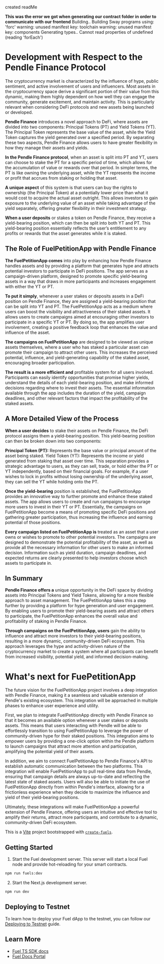 created readMe

**This was the error we got when generating our contract folder in order to communicate with our frontend**
Building..
Building Sway programs using: 'forc'
warning: unused manifest key: toolchain
warning: unused manifest key: components
Generating types..
Cannot read properties of undefined (reading 'forEach')

# **Development with Respect to the Pendle Finance Protocol**

The cryptocurrency market is characterized by the influence of hype, public sentiment, and active involvement of users and influencers. Most assets in the cryptocurrency space derive a significant portion of their value from this dynamic, making them highly dependent on how well they can engage the community, generate excitement, and maintain activity. This is particularly relevant when considering DeFi protocols and new assets being launched or developed.

**Pendle Finance** introduces a novel approach to DeFi, where assets are divided into two components: Principal Tokens (PT) and Yield Tokens (YT). The Principal Token represents the base value of the asset, while the Yield Token captures the yield generated over a specified period. By separating these two aspects, Pendle Finance allows users to have greater flexibility in how they manage their assets and yields.

**In the Pendle Finance protocol**, when an asset is split into PT and YT, users can choose to stake the PT for a specific period of time, which allows for the accumulation of value or rewards over that period. In simpler terms, the PT is like owning the underlying asset, while the YT represents the income or profit that accrues from staking or holding that asset.

**A unique aspect** of this system is that users can buy the rights to ownership (the Principal Token) at a potentially lower price than what it would cost to acquire the actual asset outright. This allows investors to gain exposure to the underlying value of an asset while taking advantage of the yield separately, offering greater flexibility in their investment strategy.

**When a user deposits** or stakes a token on Pendle Finance, they receive a yield-bearing position, which can then be split into both YT and PT. This yield-bearing position essentially reflects the user’s entitlement to any profits or rewards that the asset generates while it is staked.

## **The Role of FuelPetitionApp with Pendle Finance**

**The FuelPetitionApp comes** into play by enhancing how Pendle Finance handles assets and by providing a platform that generates hype and attracts potential investors to participate in DeFi positions. The app serves as a campaign-driven platform, designed to promote specific yield-bearing assets in a way that draws in more participants and increases engagement with either the YT or PT.

**To put it simply**, whenever a user stakes or deposits assets in a DeFi position on Pendle Finance, they are assigned a yield-bearing position that can be split into YT and PT. The FuelPetitionApp acts as a medium where users can boost the visibility and attractiveness of their staked assets. It allows users to create campaigns aimed at encouraging other investors to participate in a specific YT or PT. By doing so, the app amplifies user involvement, creating a positive feedback loop that enhances the value and influence of the asset.

**The campaigns on FuelPetitionApp** are designed to be viewed as unique assets themselves, where a user who has staked a particular asset can promote their campaign to attract other users. This increases the perceived potential, influence, and yield-generating capability of the staked asset, encouraging broader participation.

**The result is a more efficient and** profitable system for all users involved. Participants can easily identify opportunities that promise higher yields, understand the details of each yield-bearing position, and make informed decisions regarding where to invest their assets. The essential information available through the app includes the duration of the yield, campaign deadlines, and other relevant factors that impact the profitability of the staked assets.

## **A More Detailed View of the Process**

**When a user decides** to stake their assets on Pendle Finance, the DeFi protocol assigns them a yield-bearing position. This yield-bearing position can then be broken down into two components:

**Principal Token (PT):** Represents the base value or principal amount of the asset being staked.
Yield Token (YT): Represents the income or yield generated from staking that asset over time.
This separation provides a strategic advantage to users, as they can sell, trade, or hold either the PT or YT independently, based on their financial goals. For example, if a user wishes to lock in profits without losing ownership of the underlying asset, they can sell the YT while holding onto the PT.

**Once the yield-bearing** position is established, the FuelPetitionApp provides an innovative way to further promote and enhance these staked assets. The app allows users to create and run campaigns to encourage more users to invest in their YT or PT. Essentially, the campaigns on FuelPetitionApp become a means of promoting specific DeFi positions and gathering greater participation, thus increasing the influence and earning potential of those positions.

**Every campaign listed on FuelPetitionApp is** treated as an asset that a user owns or wishes to promote to other potential investors. The campaigns are designed to demonstrate the potential profitability of the asset, as well as provide all the necessary information for other users to make an informed decision. Information such as yield duration, campaign deadlines, and expected returns are clearly presented to help investors choose which assets to participate in.

## **In Summary**

**Pendle Finance offers a** unique opportunity in the DeFi space by dividing assets into Principal Tokens and Yield Tokens, allowing for a more flexible approach to asset management. The FuelPetitionApp takes this a step further by providing a platform for hype generation and user engagement. By enabling users to promote their yield-bearing assets and attract others to participate, the FuelPetitionApp enhances the overall value and profitability of staking in Pendle Finance.

**Through campaigns on the FuelPetitionApp, users** gain the ability to influence and attract more investors to their yield-bearing positions, resulting in a more dynamic, community-driven DeFi ecosystem. This approach leverages the hype and activity-driven nature of the cryptocurrency market to create a system where all participants can benefit from increased visibility, potential yield, and informed decision-making.

# **What's next for FuePetitionApp**

The future vision for the FuelPetitionApp project involves a deep integration with Pendle Finance, making it a seamless and valuable extension of Pendle's existing ecosystem. This integration will be approached in multiple phases to enhance user experience and utility.

First, we plan to integrate FuelPetitionApp directly with Pendle Finance so that it becomes an available option whenever a user stakes or deposits assets. This means that users interacting with Pendle will be able to effortlessly transition to using FuelPetitionApp to leverage the power of community-driven hype for their staked positions. This integration aims to empower users by providing a one-click option within the Pendle platform to launch campaigns that attract more attention and participation, amplifying the potential yield of their assets.

In addition, we aim to connect FuelPetitionApp to Pendle Finance's API to establish automatic communication between the two platforms. This integration will enable FuelPetitionApp to pull real-time data from Pendle, ensuring that campaign details are always up-to-date and reflecting the latest state of staked assets. Users will also be able to initiate the use of FuelPetitionApp directly from within Pendle's interface, allowing for a frictionless experience when they decide to maximize the influence and yield of their yield-bearing positions.

Ultimately, these integrations will make FuelPetitionApp a powerful extension of Pendle Finance, offering users an intuitive and effective tool to amplify their returns, attract more participants, and contribute to a dynamic, community-driven DeFi ecosystem.









This is a [Vite](https://vitejs.dev/) project bootstrapped with [`create-fuels`](https://github.com/FuelLabs/fuels-ts/tree/master/packages/create-fuels).

## Getting Started

1. Start the Fuel development server. This server will start a local Fuel node and provide hot-reloading for your smart contracts.

```bash
npm run fuels:dev
```

2. Start the Next.js development server.

```bash
npm run dev
```

## Deploying to Testnet

To learn how to deploy your Fuel dApp to the testnet, you can follow our [Deploying to Testnet](https://docs.fuel.network/docs/fuels-ts/creating-a-fuel-dapp/deploying-a-dapp-to-testnet/) guide.

## Learn More

- [Fuel TS SDK docs](https://docs.fuel.network/docs/fuels-ts/)
- [Fuel Docs Portal](https://docs.fuel.network/)


